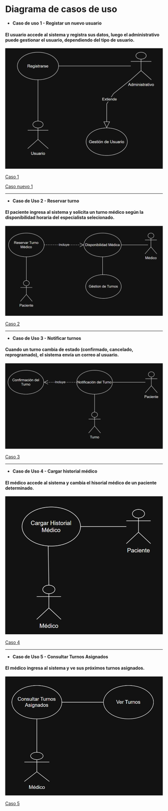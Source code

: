 # Diagrama de casos de uso


- **Caso de uso 1 - Registar un nuevo usuario**
#### El usuario accede al sistema y registra sus datos, luego el administrativo puede gestionar el usuario, dependiendo del tipo de usuario.

![](DiagramasyDiseños/DiseñosUML/diagramasCasosDeUsos/CasoDeUso1.png)

[Caso 1](https://viewer.diagrams.net/?tags=%7B%7D&lightbox=1&highlight=0000ff&edit=_blank&layers=1&nav=1&title=Diagrama%20sin%20t%C3%ADtulo.drawio&dark=1#R%3Cmxfile%3E%3Cdiagram%20name%3D%22P%C3%A1gina-1%22%20id%3D%22lpzLio0CpURt77xCraOb%22%3E7Vlbc%2BsmEP41nmkf0pGEcOJHx0lOz7TNZE56OXkkFrGZg4SLUGz31xfERQjZsePjW6Z9Miywhm%2B%2FXdhVD4zyxSeOZtPfWIZpL4myRQ%2Fc9JIkjtJE%2FijJUksgSLVgwklmJjWCR%2FIPtiuNtCIZLlsTBWNUkFlbOGZFgceiJUOcs3l72guj7X%2BdoQnuCB7HiHalf5FMTLX0Krls5D9jMpnaf477Az2SIzvZnKScoozNPRG47YERZ0zoVr4YYarAs7jodXdrRt3GOC7ENgvo3f3978vBaARul18%2Bs8HTL2l8YazzimhlDvxHWSFOmNmzWFog5PZnqlnldDgWjPfA9SvmgkiofkXPmD6wkgjCCjnlmQnBcm%2FCkJKJGhBsJqVTkVPZiWWTVYKSAo%2Bc8SIpNFuSa%2FFi7Vljh6CkHmY5Fnwpp5gF4MqAbliXWjrNGxsCI5p65usbGTKsmTjNDbCyYbB9B86gg%2FMXPCGl4IiXWP2h0vAoBThHHeilfkl32bmeT4nAjzM0ViNz6XFtOKU%2B9s3xNNkTlrCNJViB5WAFlvBQWKYdLP9ElGSI1wvlqWQ76yV9KhQkM1S00Oz%2FXSmPux4zqkg8lIN88ox%2BkLuV24mCnx9rDGXYKMTFC8oJXeolOStYqe3gxss6eKnRaLbQcom6uECa%2FcN6G4gLb0iZ8CKXQVMPF8zYtNmmbE30LwyjLJSYKWkdQlzPYghrFKXkRrVVbIAKNiih3zQ3dnMtTXZSkzRqtK3cSIv7ULMfevy3y7TV3DLrB1Lge4Iar3FT8toblCSuu75HKGlSS72Nac%2FY5uhuyJ268RWovMXNHDQoRctGXDuOlc%2FdljpLjBO5MeiNSWdy8on396FJ6q6ziy9ss8XM69BKO490T%2B0%2FloNnFZjipB2Y4sGJAxPsBCZ5sb0QntehKUOCSetF1ZoL9sRgxlctMK9WYJkeEct%2BB8thlpOiDhuCvH7w90n%2FMqQuPO375LID9ydcCtIbgd41UBdohhvqlmfGXRi10UyiE5N30EHzczGm1RJ3gPOgCcnoWIqLbKgyGSWjbPxNPV4q%2Foozw0fOqiJzPbwg4qvXflLtn6Dp3Sy8oZul7RTy1F%2FNPuqOt0p1m2V1z67Tx8FZJ4UKLCePzCo%2Bxm9AFhuHlw%2BkCRabXn9dKnimtqGLY6pCRXtvq2xttD0wou579%2B4NfNTptSr0mcwqP%2FEKFKVwgyJ95o4iaXS09KbN1IRy%2FYaTIOlJYhgwWWtseO3w253qNhnwuH67EERy9phkj99B9j2SFhyNi3aJzcHA5W5chCEXwxi4Jy6G%2FwPAMbjYrWZ0b6qGXwUrcPt2WhNJHaGefD69HUm94PnkB9bDR9J0y0AKN5IXvvF4%2Fl5CDwJ%2BRLsG13Q3Qu%2BNc93KztE5JzsPmBN5FMzPh4fJljzcHET%2F5%2BEWPOxWxb6Hh9vy4FR2CxMoqXjHC9EmBusUHdpu3UT3jvG8orpGoPMurutl51YzCCvDJy%2FA2BqGB%2BY9E%2BRFvjTHXi47Y6oeg3NE6JkjuqoKc1RAzyKT%2FVjvL7Dlvac9%2FxjZgysb2a9hyY6XHNygZ0%2FJA7DVsCBhPmjyYM%2Fy304eti7D6FB7qus%2FSUGbIemOjA4VxaGiA1%2F%2F9uh7Zt176iEN605W%2FIMfgnRpFISlnXOFQNHRSbdFnaTNqw1voRdC6Uh%2FT7cUbT%2BPwJ4%2BUkVhttZ5HsFVn03ADg%2BknvlU6iHffCQFt%2F8C%3C%2Fdiagram%3E%3C%2Fmxfile%3E)

[Caso nuevo 1](https://viewer.diagrams.net/?tags=%7B%7D&lightbox=1&highlight=0000ff&edit=_blank&layers=1&nav=1&title=Diagrama%20sin%20t%C3%ADtulo.drawio&dark=1#R%3Cmxfile%3E%3Cdiagram%20name%3D%22P%C3%A1gina-1%22%20id%3D%22IMwBz3qv6Sn7OdJglSPO%22%3E1Vlbk9smFP41fkzGEpIsP%2Fq2SZvNzE62adpHVsIyCQIPRmu7v74goRtIu67XsrdPFkeA4DvnOzePwCI9fOJwu%2FnKYkRG7jg%2BjMBy5LrO2PPkj5IcC4kPtCDhONaTasEj%2FgeVK7U0wzHatSYKxojA27YwYpSiSLRkkHO2b09bM9L%2B6hYmyBI8RpDY0h84FptCGrqTWv4Z4WRTftkJpsWbFJaT9U12GxizfUMEViOw4IyJ4ik9LBBR4JW4FOvuet5WB%2BOIilMW%2FB5%2Fpl%2Fu4nj35cd6DdLZ1%2B8%2Fww96l2dIMn3h77sMcsz0mcWxBEIef6ses5TMIsH4CMyfERdYQnUPnxB5YDssMKNyyhMTgqWNCTOCE%2FVCsK2UbkRK5MCRjywTBFO0qJQ3lsKEwxjLSy0YUZ9ZUkblh%2Bc7wdmvSgkSvrk%2Bu%2FwIOvSC4lRQSxtFLEWCH%2BWUcgHQ2tHm6Xl6vK%2BVHWjRpqHnqZZBbV5JtXOtAfmglfBfFBJaGrFUgWg8U6ZdY9OAlLOMxijWWKIDFn%2Bp54%2B%2BHv3deLM8NAfHxuABcSwvhLiWFWdAsUUWA2h5TpbxCL1ucgLyBImX5k27NdfQjN%2BhmVLGEYECP7fP26Uu%2FYUHhuVNKsMAU8MwfEPjxT31qibtjI2coL0RCIyNCiCsjXLrqa79BoOaWgb1DSVYsgnyHbJtixDpWpVN7TdYoMctzJW5l969bWeXIJ9jQOPa5HPGHTo2IbwY%2B8oDNMD6jUYkO9pANaAw3Vzl%2FxpEfSIs%2BiVFUcafK3b2cdUdh022fhyDmxJ2eiJj%2B9TdUGd4IXZODMsB57LTbW%2Fketdlp2sHYBkM15inMMKjBRjNAVXZE1LKTCEmNyWs1wbLmQAZVizGuldlLLh5vLwg1dxTg6PrvafgCM4NjqFhUNdmn2cZz4o%2BK9rNlqykHWUCr6V7j2RyKyuRW%2FLP9VtwTTvC5Utavzz5Ju8gXDqnJ7ZUXrpgN%2FD9UlCE2GkASkG9OB%2B1Vr%2BLMOv%2F78JslT33bTQ00U%2BoqlQhapWZyrjWmBCjFoXadAlaiw6LTnEck3wz6Q0wTf5Qde%2Fyg1NL7vOFS1BLvmm%2BgtzQBRTwKT%2BZsjJiFNi8mDvfKrxyBP35yF%2FmEi7rZqqye5wbIII7sUc7Ud2svAmmG2nL4jKOCRj6dcLAck1lJ6jpmcKBHFNpXk0%2FLTn6qIcSpA1LGIVkVUsN91LPuWe5%2BpT2fiIhjrpJBTPBujz8ZRKBU50B6FHMG5nvmanelatWYOfFszjFNK9b5b1u2Z8apBHlT9qx3fGCjty6K7qHk6FIZKfWq4PAMkp3tA3s0C1FmilOUAzvsDpAjmFvAn5BDoFTk2nwejJd2f8beeWbmbN7ZkQNxsZGZkdyaILaqfMnGWZaNavaJOtpJ18zbfa9nuzjtap1sMQZBK%2FnI7s9TgnUOQnkQpNpfBlMjNbbxEZk4nQgAjx%2FIEjK2qYByR3jaUYK8ylqMV50Loc2pxd01g%2BowexTi7PhOiN24%2FdPmbfGdmMphoINXdieAykIvTakJzabzqCtHNb%2FxBU%2Bsv4%2FE6z%2BBQ%3D%3D%3C%2Fdiagram%3E%3C%2Fmxfile%3E)

---

- **Caso de Uso 2 - Reservar turno**
#### El paciente ingresa al sistema y solicita un turno médico según la disponibilidad horaria del especialista selecionado.

![](DiagramasyDiseños/DiseñosUML/diagramasCasosDeUsos/CasoDeUso2.png)

[Caso 2](https://viewer.diagrams.net/?tags=%7B%7D&lightbox=1&highlight=0000ff&edit=_blank&layers=1&nav=1&title=Diagrama%20sin%20t%C3%ADtulo.drawio&dark=1#R%3Cmxfile%3E%3Cdiagram%20name%3D%22P%C3%A1gina-1%22%20id%3D%22lpzLio0CpURt77xCraOb%22%3E7ZnbctowEIafxpfNYMsmcEkckmbaZJik04ZLYSugiez1yDLgPn0lLB8VAmlooZ1cIa0Olv79pJWEhfxofc1xsriFkDDL6YVrC11ajmP3XEf%2BKEteWDzkFoY5p6GuVBse6E9SttTWjIYkbVUUAEzQpG0MII5JIFo2zDms2tWegLW%2FmuA5MQwPAWam9QcNxaKwDpzz2v6Z0Pmi%2FLLdHxYlES4r65mkCxzCqmFCYwv5HEAUqWjtE6bEK3Up2l1tKa0Gxkks9mnAru7uvuVD30fj%2FP4GhtMvrv1Je2eJWaYnPMEBlT0SPWiRl0rI8ScqmUVsFAjgFrpYEi6o1OornhE2gZQKCrGsMgMhIGpUGDE6VwUCEmldiIjJjC2TkAlGY%2BJX3utJox6TbEvWWydrVxJK9ghERPBcVtENHNcrmmjs3NILq9qJSJsWDf%2F1tQ1rbOZVz7WyMqHFfYvQyFD6nqSELzFXSGc8BgWN5SNrNAxpAIb%2B8iMSepm5WC2oIA8JDlTJSq67tqap4PBc0eocSNByQWpBETIFtXsvKOr9MUVdQ9HvmNFwI2iIBaSbCW6h%2BbhqVkppNZ3jq%2BkZavoQJRxmhZ40TSCmM6oEDluk4hPTtiLzdLTtG9pek1RQJeEFipW8pNwE0hNX03aPrua5oeZNHLAsNxd5Q5xuJKpCFInDkTonKBuD4FmagowvSaiDEYcsDqscWVPx2EhPVfrM07nLdaPoMi8zsZz2Y11RZad6WJtM3WyTK9sV0yGhcUDp%2BE5OGTIekD2ij8B8TsTOTdWkoeHtgXYsJwwLumwP7iVv694mQOWwa7DOOwHF7QBTTEq3ap5rOh253o6OikkbHUmv47xRLVEV0u0Dtrvf8bwOy0WPNdmVfu%2BAfXACsNv%2FK%2BzeB%2BzbBjw4BuxDA3YzGtYExxCTdgTcsldXyE6bxJ4svt6%2B%2BPZ34uu9Epjfi%2FSwQ0j36rQ30m6nI3s%2FpA9FXXnAaVA3Xgt5awhPdY89JGz9PWFDW46Jh98r3c5eaffdM%2B%2F30PK8nV39abhsA67bV%2B74%2F9Qbi6Eu0toe640FmW8sfz1%2ByMyEcConRPgJxZR9Qwr6CCmHWPXm05QBYpu1HVf7J8qYD0xtCCW27ds%2BOsyS7pz6qot9w%2F%2BVtk0AUO%2Fta1pm68fvQvn6LwQ0%2FgU%3D%3C%2Fdiagram%3E%3C%2Fmxfile%3E)

---
  
- **Caso de Uso 3 - Notificar turnos**
#### Cuando un turno cambia de estado (confirmado, cancelado, reprogramado), el sistema envía un correo al usuario.

![](DiagramasyDiseños/DiseñosUML/diagramasCasosDeUsos/CasoDeUso3.png)

[Caso 3](https://viewer.diagrams.net/?tags=%7B%7D&lightbox=1&target=blank&highlight=0000ff&edit=_blank&layers=1&nav=1&title=Diagrama%20Caso%20de%20Uso%203.drawio&dark=auto#R%3Cmxfile%3E%3Cdiagram%20name%3D%22P%C3%A1gina-1%22%20id%3D%2208q_R25VppH2O6Z6lk2x%22%3E1VfbctowEP0aP7aDLYzhEUiadibpMEOnJY%2BKtdjqyJIrZDD9%2BspYvoqk0JCWPqE9Wl327B6tcdA8ye8kTuMHQYA53oDkDrpxPM8dDIf6p0D2JeIjA0SSEuPUAEv6E6qVBs0ogU3HUQnBFE27YCg4h1B1MCyl2HXd1oJ1T01xBBawDDGz0W%2BUqLhEx17Q4B%2BBRnF1sjualDMJrpxNJJsYE7FrQejWQXMphCpHST4HVpBX8VKu%2B%2FDMbH0xCVydsmCLvi4fCc0f2CpYRvfxD%2FievPNMNraYZSbiL5nkwlxZ7Sse9O3TYpglbBoqIR0024JUVDN1j5%2BALcSGKiq4dnkSSomk5TBlNComlEg1GquEacPVQ5EpRjnM69wNNGjHZUIttoO8BZk470AkoOReu5hZNDacm6LzAmPvmhQODRS3sle5YVM0Ub1zw6seGGrPoXlk0WwxDJxMi4LVFhccukxJkXECxFAEOVWrYvzeN9Zja%2BYmbxv7lrEASXVAIH9H9UZkMoQT6kZhGYF6ydEIBUhHZ3bqWqnxj6SmwiQwrOi2q85j%2BTInLATVsTWVMelWBhr0Ul5Gbla11dTbaDjobuROehuVzFgbHcqnDvsVFRVYFfVZKLrWegupM0fODPHi2T08x8clrU%2FRr2hRaLuYKlim%2BJDynX7Iu8V3CUUOe3QhW5GudyTv4zeT5Ngi8BMPWbaHl5QpUuCFmHjVqlwd9IzgTXwQp3uSatuarRX8jGq5jnVltjsYrVWF2Sw7WNW6Vyg7OFXZk%2FOV7Y4uJGPUe%2BD7ZXKqjOvuXNVlvwW8tYwnVhXqbrimMrlKGbvutcm4usCFO6t7hkb%2FgtaQd9Vd1PvTLuoH%2Fj%2BVX8Vrq3oWWng6kXYX%2BK%2B%2BgP2gL1TfEuqFvoC12fyJKRPT%2FBVEt78A%3C%2Fdiagram%3E%3C%2Fmxfile%3E)

---
  
- **Caso de Uso 4 - Cargar historial médico**
#### El médico accede al sistema y cambia el hisorial médico de un paciente determinado.

![](DiagramasyDiseños/DiseñosUML/diagramasCasosDeUsos/CasoDeUso4.png)

[Caso 4](https://viewer.diagrams.net/?tags=%7B%7D&lightbox=1&target=blank&highlight=0000ff&edit=_blank&layers=1&nav=1&title=Diagrama%20Caso%20de%20Uso%204.drawio&dark=auto#R%3Cmxfile%3E%3Cdiagram%20name%3D%22P%C3%A1gina-1%22%20id%3D%2208q_R25VppH2O6Z6lk2x%22%3E1VZNc5swEP01HJsxCGxzdEmaHOIZz3imTY4K2oA6AlFZ2Li%2FvosRH4J8uBN3OjmhfVqt2LdvFxwSZdWtokW6lgyE481Y5ZBrx%2FPcme%2Fjo0aODRIQAySKM%2BPUA1v%2BG9qTBi05g53lqKUUmhc2GMs8h1hbGFVKHmy3ZynsWwuawATYxlRM0R%2Bc6bRBl96ix%2B%2BAJ2l7szsPm52Mts4mk11KmTwMIHLjkEhJqZtVVkUgavJaXppz317Z7V5MQa7PObAn37ePjFdr8bDYJvfpL%2FiZfSGkCbOnojQZr52IOKuQ8ViaF9fHlg3MoaiXZSZWsZbKIV%2F3oDRHvu7pE4iN3HHNZY4uT1JrmQ0cVoIn9YaWBaKpzgQaLi5lqQXPIeoqOENwmp1JuA4H1QAy2d6CzECrI7q0u0vDvJGeNzf2oS9kYKB0UMOFwaiRTtJF7tnFhSH4b8j2J2RPGIacrWrZopXLHGymlCxzBsxQBBXXD%2FX6KjDW42Dnuhoax4GxAcUxIVAtlmNyTSDfX7TAKdZVGJIW6AOerOPQGod8tXo7WaoYzhCkpioB%2FZZj0DgCsxp4qoZ3qt1iCgTVfG%2B3%2FUsSMDdsJMfcOrGR0BYbmY1U1GRuTg3bdBSom3wmkDuWY8PMJNBJkV3aHxBpMBFphDdShdgd32HTc1oHeWtM4DU4n2vxHlKuYVvQU80P%2BImwBX2JLg9GfM2mXe56LxR%2B%2Bc%2FafD5hcENjjinC5x6oZO6PqA7%2B80BdXHagtoPQtYdg8M4I%2FMC0m3%2FOaYddZ39axyU%2Bf9qNJLUMLzTt0Oz%2FrRr3%2Fg%2BV3PwB%3C%2Fdiagram%3E%3C%2Fmxfile%3E)

---
  
- **Caso de Uso 5 - Consultar Turnos Asignados**
#### El médico ingresa al sistema y ve sus próximos turnos asignados.

![](DiagramasyDiseños/DiseñosUML/diagramasCasosDeUsos/CasoDeUso5.png)

[Caso 5](https://viewer.diagrams.net/?tags=%7B%7D&lightbox=1&target=blank&highlight=0000ff&edit=_blank&layers=1&nav=1&title=Diagrama%20Caso%20de%20Uso%205.drawio&dark=auto#R%3Cmxfile%3E%3Cdiagram%20name%3D%22P%C3%A1gina-1%22%20id%3D%2208q_R25VppH2O6Z6lk2x%22%3E3VZNc5swEP01HNsxCH9wdJw0PcQznnEnjY8K2oI6AlEhbNxf38VIIII9dSdJO9MTu0%2Brlfbtk4RHVll9r2iRriUD4QUTVnvk1gsCfxKG%2BGmQY4tMiQESxZkJ6oEt%2Fwl2pkErzqAcBGophebFEIxlnkOsBxhVSh6GYd%2BkGK5a0ARGwDamYox%2B5UynLboI5j3%2BGXiS2pX9WdSOZNQGm0rKlDJ5cCBy55GVklK3VlavQDTkWV7aeZ8ujHYbU5DraybsyeN2x3i9Fk%2FzbfKQ%2FoDv2QeyaNPsqahMxWtvRbxlxHgszcb10bKBNRSNWWViGWupPHKzB6U58vVAn0FsZMk1lzmGPEutZeYELAVPmgEtC0RTnQl0fDRlpQXPYdV1cILguDpTcJMOagcy1d6DzECrI4bY0blh3kgvmBr%2F0DdyZqDU6aGdRo10ki5zzy4ahuA%2FITsakY1Fl5XQVCH8pVK5LNFYlsgUiqUc8Y%2BLoPDRuTmkXMO2oHEzcsCzN%2BT0LegLh%2FRFY%2Fb84Ax9i%2Feiz%2B7HoW9MUM6WzalHL5c5DElRssoZMKMwqLl%2BauyPU%2BPtnJHb2nWOjrMBxbEgUBbLsTgnUePuzIonp0918myuiy0qZaViuOLQomwS0FcIDtjgkhu33Onp9ExLLaZAUM33w6vxXJ%2FNChvJsbZOUSQaKopMXkilrdzMcq%2ByF4nC8MLJtolaZkaJTrLryn6FEu1helsl%2Bq4OO1WeV%2BIr1BNdqZ4w%2BD%2FVQxbDRL49T79RD7aTHp2wogko30VfwUhfj%2BA%2BEf%2FwWSCzv%2FYsoNv%2FHrXc9j%2BZ5O4X%3C%2Fdiagram%3E%3C%2Fmxfile%3E)
